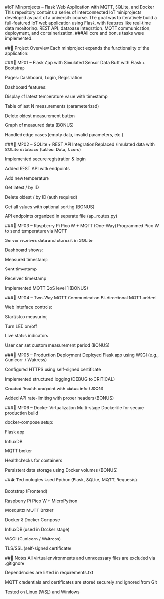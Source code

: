 #IoT Miniprojects – Flask Web Application with MQTT, SQLite, and Docker
This repository contains a series of interconnected IoT miniprojects developed as part of a university course. The goal was to iteratively build a full-featured IoT web application using Flask, with features like real-time data monitoring, REST API, database integration, MQTT communication, deployment, and containerization.
###All core and bonus tasks were implemented.

##🚀 Project Overview
Each miniproject expands the functionality of the application:

###🔹 MP01 – Flask App with Simulated Sensor Data
Built with Flask + Bootstrap

Pages: Dashboard, Login, Registration

Dashboard features:

Display of latest temperature value with timestamp

Table of last N measurements (parameterized)

Delete oldest measurement button

Graph of measured data (BONUS)

Handled edge cases (empty data, invalid parameters, etc.)

###🔹 MP02 – SQLite + REST API Integration
Replaced simulated data with SQLite database (tables: Data, Users)

Implemented secure registration & login

Added REST API with endpoints:

Add new temperature

Get latest / by ID

Delete oldest / by ID (auth required)

Get all values with optional sorting (BONUS)

API endpoints organized in separate file (api_routes.py)

###🔹 MP03 – Raspberry Pi Pico W + MQTT (One-Way)
Programmed Pico W to send temperature via MQTT

Server receives data and stores it in SQLite

Dashboard shows:

Measured timestamp

Sent timestamp

Received timestamp

Implemented MQTT QoS level 1 (BONUS)

###🔹 MP04 – Two-Way MQTT Communication
Bi-directional MQTT added

Web interface controls:

Start/stop measuring

Turn LED on/off

Live status indicators

User can set custom measurement period (BONUS)

###🔹 MP05 – Production Deployment
Deployed Flask app using WSGI (e.g., Gunicorn / Waitress)

Configured HTTPS using self-signed certificate

Implemented structured logging (DEBUG to CRITICAL)

Created /health endpoint with status info (JSON)

Added API rate-limiting with proper headers (BONUS)

###🔹 MP06 – Docker Virtualization
Multi-stage Dockerfile for secure production build

docker-compose setup:

Flask app

InfluxDB

MQTT broker

Healthchecks for containers

Persistent data storage using Docker volumes (BONUS)

##🛠 Technologies Used
Python (Flask, SQLite, MQTT, Requests)

Bootstrap (Frontend)

Raspberry Pi Pico W + MicroPython

Mosquitto MQTT Broker

Docker & Docker Compose

InfluxDB (used in Docker stage)

WSGI (Gunicorn / Waitress)

TLS/SSL (self-signed certificate)

##📎 Notes
All virtual environments and unnecessary files are excluded via .gitignore

Dependencies are listed in requirements.txt

MQTT credentials and certificates are stored securely and ignored from Git

Tested on Linux (WSL) and Windows
